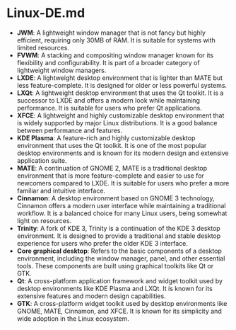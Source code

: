 # Linux-DE.md

* **JWM**: A lightweight window manager that is not fancy but highly efficient, requiring only 30MB of RAM. It is 
suitable for systems with limited resources.
* **FVWM**: A stacking and compositing window manager known for its flexibility and configurability. It is part of a 
broader category of lightweight window managers.
* **LXDE**: A lightweight desktop environment that is lighter than MATE but less feature-complete. It is designed for 
older or less powerful systems.
* **LXQt**: A lightweight desktop environment that uses the Qt toolkit. It is a successor to LXDE and offers a modern 
look while maintaining performance. It is suitable for users who prefer Qt applications.
* **XFCE**: A lightweight and highly customizable desktop environment that is widely supported by major Linux 
distributions. It is a good balance between performance and features.
* **KDE Plasma**: A feature-rich and highly customizable desktop environment that uses the Qt toolkit. It is one of the 
most popular desktop environments and is known for its modern design and extensive application suite.
* **MATE**: A continuation of GNOME 2, MATE is a traditional desktop environment that is more feature-complete and 
easier to use for newcomers compared to LXDE. It is suitable for users who prefer a more familiar and intuitive 
interface.
* **Cinnamon**: A desktop environment based on GNOME 3 technology, Cinnamon offers a modern user interface while 
maintaining a traditional workflow. It is a balanced choice for many Linux users, being somewhat light on resources.
* **Trinity**: A fork of KDE 3, Trinity is a continuation of the KDE 3 desktop environment. It is designed to provide a 
traditional and stable desktop experience for users who prefer the older KDE 3 interface.
* **Core graphical desktop**: Refers to the basic components of a desktop environment, including the window manager, 
panel, and other essential tools. These components are built using graphical toolkits like Qt or GTK.
* **Qt**: A cross-platform application framework and widget toolkit used by desktop environments like KDE Plasma and 
LXQt. It is known for its extensive features and modern design capabilities.
* **GTK**: A cross-platform widget toolkit used by desktop environments like GNOME, MATE, Cinnamon, and XFCE. It is 
known for its simplicity and wide adoption in the Linux ecosystem.
